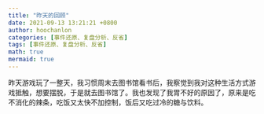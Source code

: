 ```yaml
---
title: "昨天的回顾"
date: 2021-09-13 13:21:21 +0800
author: hoochanlon
categories: [事件还原、复盘分析、反省]
tags: [事件还原、复盘分析、反省]
math: true
mermaid: true
---
```


昨天游戏玩了一整天，我习惯周末去图书馆看书后，我察觉到我对这种生活方式游戏抵触，想要摆脱，于是就去图书馆了。我也发现了我胃不好的原因了，原来是吃不消化的辣条，吃饭又太快不加控制，饭后又吃过冷的糖与饮料。
